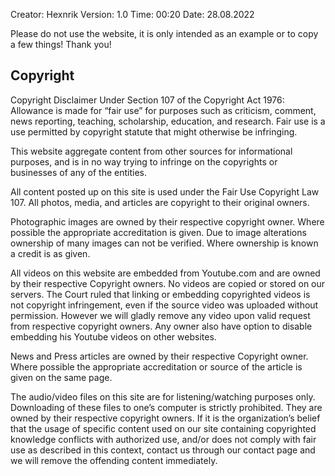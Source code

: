Creator: Hexnrik
Version: 1.0
Time: 00:20
Date: 28.08.2022

Please do not use the website, it is only intended as an example or to copy a few things!
Thank you!

## Copyright

Copyright Disclaimer Under Section 107 of the Copyright Act 1976: Allowance is made for “fair use” for purposes such as criticism, comment, news reporting, teaching, scholarship, education, and research. Fair use is a use permitted by copyright statute that might otherwise be infringing.

This website aggregate content from other sources for informational purposes, and is in no way trying to infringe on the copyrights or businesses of any of the entities.

All content posted up on this site is used under the Fair Use Copyright Law 107. All photos, media, and articles are copyright to their original owners.

Photographic images are owned by their respective copyright owner. Where possible the appropriate accreditation is given. Due to image alterations ownership of many images can not be verified. Where ownership is known a credit is as given.

All videos on this website are embedded from Youtube.com and are owned by their respective Copyright owners. No videos are copied or stored on our servers. The Court ruled that linking or embedding copyrighted videos is not copyright infringement, even if the source video was uploaded without permission. However we will gladly remove any video upon valid request from respective copyright owners. Any owner also have option to disable embedding his Youtube videos on other websites.

News and Press articles are owned by their respective Copyright owner. Where possible the appropriate accreditation or source of the article is given on the same page.

The audio/video files on this site are for listening/watching purposes only. Downloading of these files to one’s computer is strictly prohibited. They are owned by their respective copyright owners.
If it is the organization’s belief that the usage of specific content used on our site containing copyrighted knowledge conflicts with authorized use, and/or does not comply with fair use as described in this context, contact us through our contact page and we will remove the offending content immediately.
